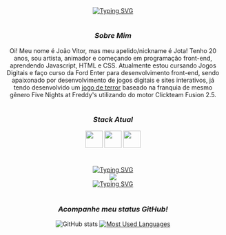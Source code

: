 <div align="center">
  <a href="https://git.io/typing-svg">
    <img src="https://readme-typing-svg.demolab.com?font=Fira+Code&weight=500&size=22&pause=1000&color=2045F7FF&center=true&vCenter=true&random=false&width=524&lines=%E2%8A%B9+Bem-vindo(a)+ao+meu+perfil!+%E2%8A%B9" alt="Typing SVG">
  </a>
</div>

<img align="center" alt="" src="https://i.imgur.com/AghNiPH.png">

#
<div style="text-align: center;" align="center">
  
### *Sobre Mim*

Oi! Meu nome é João Vitor, mas meu apelido/nickname é Jota! Tenho 20 anos, sou artista, animador e começando em programação front-end, aprendendo Javascript, HTML e CSS. Atualmente estou cursando Jogos Digitais e faço curso da Ford Enter para desenvolvimento front-end, sendo apaixonado por desenvolvimento de jogos digitais e sites interativos, já tendo desenvolvido um [jogo de terror](https://gamejolt.com/games/fearground/844587) baseado na franquia de mesmo gênero Five Nights at Freddy's utilizando do motor Clickteam Fusion 2.5.

#

<div style="text-align: center;" align="center">

### *Stack Atual*

<div align="center">
  <img loading= "lazy" img src="https://cdn.jsdelivr.net/gh/devicons/devicon@latest/icons/javascript/javascript-original.svg" width="40" height="40"/>
  <img loading= "lazy" img src="https://cdn.jsdelivr.net/gh/devicons/devicon@latest/icons/html5/html5-plain.svg" width="40" height="40"/>
  <img loading= "lazy" <img src="https://cdn.jsdelivr.net/gh/devicons/devicon@latest/icons/css3/css3-plain.svg" width="40" height="40"/>
</div> 

#

<div align="center">
<a href="https://git.io/typing-svg"><img src="https://readme-typing-svg.demolab.com?font=Fira+Code&duration=4250&pause=650&color=2045F7&center=true&multiline=true&width=435&lines=%E2%8A%B9+%22Sonhos+s%C3%A3o+como+constela%C3%A7%C3%B5es...;Tra%C3%A7e+os+seus+e+siga-os.%22+%E2%8A%B9" alt="Typing SVG" /></a>
</div>

<img loading = "lazy" img align="center" src="https://i.imgur.com/pyrWo2u.gif">

<div align="center">
<a href="https://git.io/typing-svg"><img src="https://readme-typing-svg.demolab.com?font=Fira+Code&duration=4250&pause=650&color=2045F7&center=true&multiline=true&width=435&lines=%E2%8A%B9+%22Sonhos+s%C3%A3o+como+constela%C3%A7%C3%B5es...;Tra%C3%A7e+os+seus+e+siga-os.%22+%E2%8A%B9" alt="Typing SVG" /></a>
</div>

#

<div style="text-align: center;" align="center">
  
### *Acompanhe meu status GitHub!*

<div align="center">
  <img src="https://github-readme-stats-git-masterrstaa-rickstaa.vercel.app/api?username=JotaLinerhood&hide_title=true&show_icons=true&include_all_commits=false&count_private=true&line_height=25&hide=issues&bg_color=000&title_color=FF00F6&text_color=FFF&border_radius=3&border_color=36123c&icon_color=FF00F6&theme=jolly" alt="GitHub stats">

  <a href="https://github.com/JotaLinerhood/github-readme-stats">
    <img src="https://github-readme-stats-git-masterrstaa-rickstaa.vercel.app/api/top-langs/?username=JotaLinerhood&line_height=10&card_width=290&layout=compact&hide_title=false&count_private=true&langs_count=4&show_icons=true&title_color=FF00F6&hide=html,scss,less&bg_color=000&text_color=8B8B8B&border_radius=3&border_color=561760&count_private=true" alt="Most Used Languages">
  </a>
</div>
          
  



